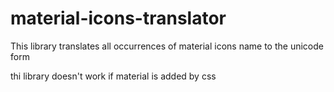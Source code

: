 # material-icons-translator
This library translates all occurrences of material icons name to the unicode form

thi library doesn't work if material is added by css